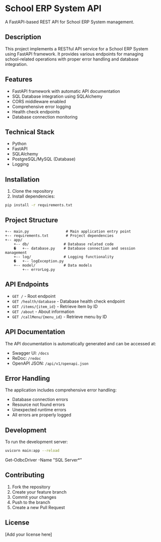 # School ERP System API

A FastAPI-based REST API for School ERP System management.

## Description

This project implements a RESTful API service for a School ERP System using FastAPI framework. It provides various endpoints for managing school-related operations with proper error handling and database integration.

## Features

- FastAPI framework with automatic API documentation
- SQL Database integration using SQLAlchemy
- CORS middleware enabled
- Comprehensive error logging
- Health check endpoints
- Database connection monitoring

## Technical Stack

- Python
- FastAPI
- SQLAlchemy
- PostgreSQL/MySQL (Database)
- Logging

## Installation

1. Clone the repository
2. Install dependencies:
```bash
pip install -r requirements.txt
```

## Project Structure

```
+-- main.py                 # Main application entry point
+-- requirements.txt        # Project dependencies
+-- app/
    +-- db/                # Database related code
    �   +-- database.py    # Database connection and session management
    +-- log/               # Logging functionality
    �   +-- logException.py
    +-- model/             # Data models
        +-- errorLog.py
```

## API Endpoints

- `GET /` - Root endpoint
- `GET /health/database` - Database health check endpoint
- `GET /items/{item_id}` - Retrieve item by ID
- `GET /about` - About information
- `GET /callMenu/{menu_id}` - Retrieve menu by ID

## API Documentation

The API documentation is automatically generated and can be accessed at:
- Swagger UI: `/docs`
- ReDoc: `/redoc`
- OpenAPI JSON: `/api/v1/openapi.json`

## Error Handling

The application includes comprehensive error handling:
- Database connection errors
- Resource not found errors
- Unexpected runtime errors
- All errors are properly logged

## Development

To run the development server:

```bash
uvicorn main:app --reload

```

Get-OdbcDriver -Name "SQL Server*" 

## Contributing

1. Fork the repository
2. Create your feature branch
3. Commit your changes
4. Push to the branch
5. Create a new Pull Request

## License

[Add your license here]
